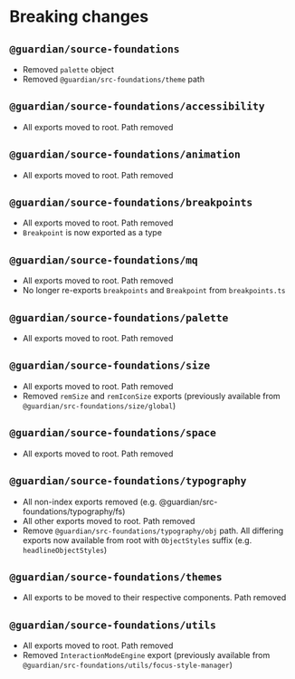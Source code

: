 # Breaking changes

## `@guardian/source-foundations`

-   Removed `palette` object
-   Removed `@guardian/src-foundations/theme` path

## `@guardian/source-foundations/accessibility`

-   All exports moved to root. Path removed

## `@guardian/source-foundations/animation`

-   All exports moved to root. Path removed

## `@guardian/source-foundations/breakpoints`

-   All exports moved to root. Path removed
-   `Breakpoint` is now exported as a type

## `@guardian/source-foundations/mq`

-   All exports moved to root. Path removed
-   No longer re-exports `breakpoints` and `Breakpoint` from `breakpoints.ts`

## `@guardian/source-foundations/palette`

-   All exports moved to root. Path removed

## `@guardian/source-foundations/size`

-   All exports moved to root. Path removed
-   Removed `remSize` and `remIconSize` exports (previously available from `@guardian/src-foundations/size/global`)

## `@guardian/source-foundations/space`

-   All exports moved to root. Path removed

## `@guardian/source-foundations/typography`

-   All non-index exports removed (e.g. @guardian/src-foundations/typography/fs)
-   All other exports moved to root. Path removed
-   Remove `@guardian/src-foundations/typography/obj` path. All differing exports now available from root with `ObjectStyles` suffix (e.g. `headlineObjectStyles`)

## `@guardian/source-foundations/themes`

-   All exports to be moved to their respective components. Path removed

## `@guardian/source-foundations/utils`

-   All exports moved to root. Path removed
-   Removed `InteractionModeEngine` export (previously available from `@guardian/src-foundations/utils/focus-style-manager`)
